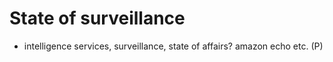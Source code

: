 # State of surveillance

- intelligence services, surveillance, state of affairs? amazon echo etc. (P)
